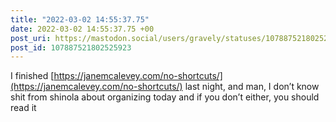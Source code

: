```yaml
---
title: "2022-03-02 14:55:37.75"
date: 2022-03-02 14:55:37.75 +00
post_uri: https://mastodon.social/users/gravely/statuses/107887521802525923
post_id: 107887521802525923
---
```

I finished [https://janemcalevey.com/no-shortcuts/](https://janemcalevey.com/no-shortcuts/) last night, and man, I don’t know shit from shinola about organizing today and if you don’t either, you should read it


